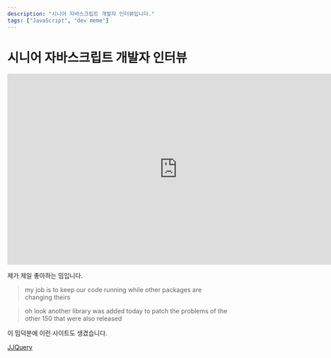 ```yaml
---
description: "시니어 자바스크립트 개발자 인터뷰입니다."
tags: ["JavaScript", "dev meme"]
---
```


# 시니어 자바스크립트 개발자 인터뷰

<iframe width="768" height="432" src="https://www.youtube.com/embed/Uo3cL4nrGOk" title="YouTube video player" frameborder="0" allow="accelerometer; autoplay; clipboard-write; encrypted-media; gyroscope; picture-in-picture; web-share" allowfullscreen></iframe>

제가 제일 좋아하는 밈입니다.

> my job is to keep our code running while other packages are changing theirs

> oh look another library was added today to patch the problems of the other 150 that were also released

이 밈덕분에 이런 사이트도 생겼습니다.

[JJQuery](https://jjquery.io/)
